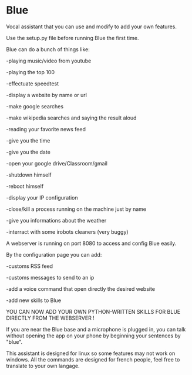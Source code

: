 # Blue
Vocal assistant that you can use and modify to add your own features.

Use the setup.py file before running Blue the first time.


Blue can do a bunch of things like:

-playing music/video from youtube

-playing the top 100

-effectuate speedtest

-display a website by name or url

-make google searches

-make wikipedia searches and saying the result aloud

-reading your favorite news feed

-give you the time

-give you the date

-open your google drive/Classroom/gmail

-shutdown himself

-reboot himself

-display your IP configuration

-close/kill a process running on the machine just by name

-give you informations about the weather

-interract with some irobots cleaners (very buggy)



A webserver is running on port 8080 to access and config Blue easily.


By the configuration page you can add:


-customs RSS feed

-customs messages to send to an ip

-add a voice command that open directly the desired website

-add new skills to Blue


YOU CAN NOW ADD YOUR OWN PYTHON-WRITTEN SKILLS FOR BLUE DIRECTLY FROM THE WEBSERVER !

If you are near the Blue base and a microphone is plugged in, you can talk without opening the app on your phone by beginning your sentences by "blue".

This assistant is designed for linux so some features may not work on windows.
All the commands are designed for french people, feel free to translate to your own langage.
